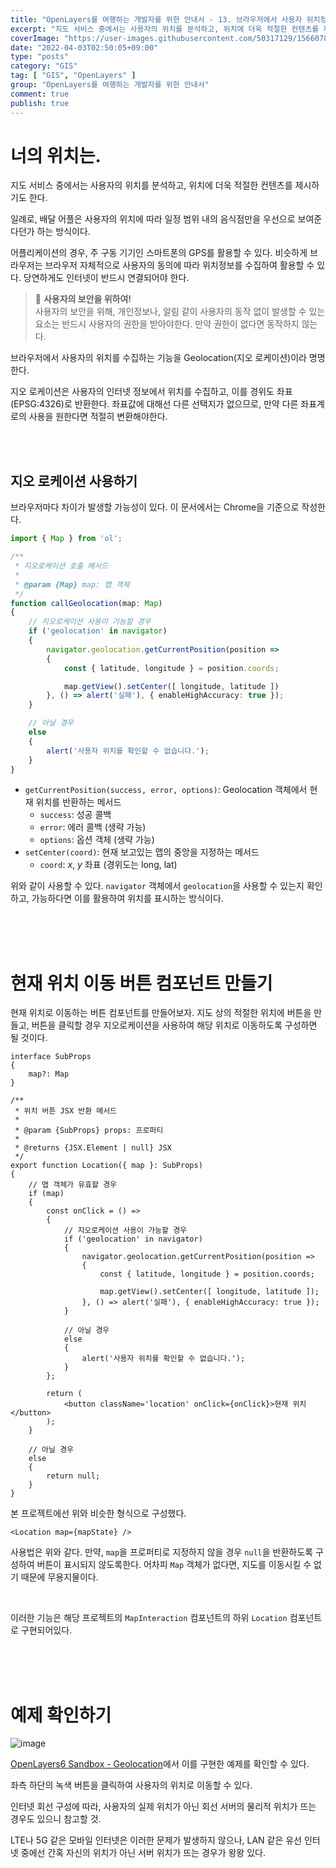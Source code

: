 ```yaml
---
title: "OpenLayers를 여행하는 개발자를 위한 안내서 - 13. 브라우저에서 사용자 위치정보 수집하기"
excerpt: "지도 서비스 중에서는 사용자의 위치를 분석하고, 위치에 더욱 적절한 컨텐츠를 제시하기도 한다. 일례로, 배달 어플은 사용자의 위치에 따라 일정 범위 내의 음식점만을 우선으로 보여준다던가 하는 방식이다. 어플리케이션의 경우, 주 구동 기기인 스마트폰의 GPS를 활용할 수 있다. 비슷하게 브라우저는 브라우저 자체적으로 사용자의 동의에 따라 위치정보를 수집하여 활용할 수 있다. 당연하게도 인터넷이 반드시 연결되어야 한다."
coverImage: "https://user-images.githubusercontent.com/50317129/156607880-c5abad92-1991-4c01-b85f-7153bf89cb64.png"
date: "2022-04-03T02:50:05+09:00"
type: "posts"
category: "GIS"
tag: [ "GIS", "OpenLayers" ]
group: "OpenLayers를 여행하는 개발자를 위한 안내서"
comment: true
publish: true
---
```


# 너의 위치는.

지도 서비스 중에서는 사용자의 위치를 분석하고, 위치에 더욱 적절한 컨텐츠를 제시하기도 한다.

일례로, 배달 어플은 사용자의 위치에 따라 일정 범위 내의 음식점만을 우선으로 보여준다던가 하는 방식이다.

어플리케이션의 경우, 주 구동 기기인 스마트폰의 GPS를 활용할 수 있다. 비슷하게 브라우저는 브라우저 자체적으로 사용자의 동의에 따라 위치정보를 수집하여 활용할 수 있다. 당연하게도 인터넷이 반드시 연결되어야 한다.

> 🔐 <b class="teal-500">사용자의 보안을 위하여!</b>  
> 사용자의 보안을 위해, 개인정보나, 알림 같이 사용자의 동작 없이 발생할 수 있는 요소는 반드시 사용자의 권한을 받아야한다. 만약 권한이 없다면 동작하지 않는다.

브라우저에서 사용자의 위치를 수집하는 기능을 Geolocation(지오 로케이션)이라 명명한다.

지오 로케이션은 사용자의 인터넷 정보에서 위치를 수집하고, 이를 경위도 좌표(EPSG:4326)로 반환한다. 좌표값에 대해선 다른 선택지가 없으므로, 만약 다른 좌표계로의 사용을 원한다면 적절히 변환해야한다.

<br />
<br />





## 지오 로케이션 사용하기

브라우저마다 차이가 발생할 가능성이 있다. 이 문서에서는 Chrome을 기준으로 작성한다.

``` typescript
import { Map } from 'ol';

/**
 * 지오로케이션 호출 메서드
 * 
 * @param {Map} map: 맵 객체
 */
function callGeolocation(map: Map)
{
	// 지오로케이션 사용이 가능할 경우
	if ('geolocation' in navigator)
	{
		navigator.geolocation.getCurrentPosition(position =>
		{
			const { latitude, longitude } = position.coords;

			map.getView().setCenter([ longitude, latitude ])
		}, () => alert('실패'), { enableHighAccuracy: true });
	}

	// 아닐 경우
	else
	{
		alert('사용자 위치를 확인할 수 없습니다.');
	}
}
```

* `getCurrentPosition(success, error, options)`: Geolocation 객체에서 현재 위치를 반환하는 메서드
  * `success`: 성공 콜백
  * `error`: 에러 콜백 (생략 가능)
  * `options`: 옵션 객체 (생략 가능)
* `setCenter(coord)`: 현재 보고있는 맵의 중앙을 지정하는 메서드
  * `coord`: $x$, $y$ 좌표 (경위도는 long, lat)

위와 같이 사용할 수 있다. `navigator` 객체에서 `geolocation`을 사용할 수 있는지 확인하고, 가능하다면 이를 활용하여 위치를 표시하는 방식이다.

<br />
<br />
<br />










# 현재 위치 이동 버튼 컴포넌트 만들기

현재 위치로 이동하는 버튼 컴포넌트를 만들어보자. 지도 상의 적절한 위치에 버튼을 만들고, 버튼을 클릭할 경우 지오로케이션을 사용하여 해당 위치로 이동하도록 구성하면 될 것이다.

``` tsx
interface SubProps
{
	map?: Map
}

/**
 * 위치 버튼 JSX 반환 메서드
 *
 * @param {SubProps} props: 프로퍼티
 *
 * @returns {JSX.Element | null} JSX
 */
export function Location({ map }: SubProps)
{
	// 맵 객체가 유효할 경우
	if (map)
	{
		const onClick = () =>
		{
			// 지오로케이션 사용이 가능할 경우
			if ('geolocation' in navigator)
			{
				navigator.geolocation.getCurrentPosition(position =>
				{
					const { latitude, longitude } = position.coords;

					map.getView().setCenter([ longitude, latitude ]);
				}, () => alert('실패'), { enableHighAccuracy: true });
			}

			// 아닐 경우
			else
			{
				alert('사용자 위치를 확인할 수 없습니다.');
			}
		};

		return (
			<button className='location' onClick={onClick}>현재 위치</button>
		);
	}

	// 아닐 경우
	else
	{
		return null;
	}
}
```

본 프로젝트에선 위와 비슷한 형식으로 구성했다.

``` tsx
<Location map={mapState} />
```

사용법은 위와 같다. 만약, `map`을 프로퍼티로 지정하지 않을 경우 `null`을 반환하도록 구성하여 버튼이 표시되지 않도록한다. 어차피 `Map` 객체가 없다면, 지도를 이동시킬 수 없기 때문에 무용지물이다.

<br />

이러한 기능은 해당 프로젝트의 `MapInteraction` 컴포넌트의 하위 `Location` 컴포넌트로 구현되어있다.

<br />
<br />
<br />










# 예제 확인하기

![image](https://user-images.githubusercontent.com/50317129/164761620-8d521f09-59c0-47bc-a2cc-4ac2a2dd8042.png)

[OpenLayers6 Sandbox - Geolocation](https://project.itcode.dev/gis-dev/geolocation)에서 이를 구현한 예제를 확인할 수 있다.

좌측 하단의 녹색 버튼을 클릭하여 사용자의 위치로 이동할 수 있다.

인터넷 회선 구성에 따라, 사용자의 실제 위치가 아닌 회선 서버의 물리적 위치가 뜨는 경우도 있으니 참고할 것.

LTE나 5G 같은 모바일 인터넷은 이러한 문제가 발생하지 않으나, LAN 같은 유선 인터넷 중에선 간혹 자신의 위치가 아닌 서버 위치가 뜨는 경우가 왕왕 있다.
